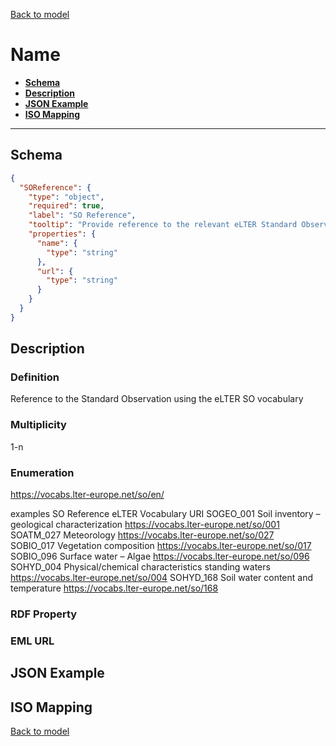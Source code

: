 [Back to model](_base.md)

# Name

- **[Schema](#schema)**
- **[Description](#description)**
- **[JSON Example](#json-example)**
- **[ISO Mapping](#iso-mapping)**
---
## Schema
```json
{
  "SOReference": {
    "type": "object",
    "required": true,
    "label": "SO Reference",
    "tooltip": "Provide reference to the relevant eLTER Standard Observation",
    "properties": {
      "name": {
        "type": "string"
      },
      "url": {
        "type": "string"
      }
    }
  }
}
```
## Description
### Definition
Reference to the Standard Observation using the eLTER SO vocabulary
### Multiplicity
1-n
### Enumeration
https://vocabs.lter-europe.net/so/en/

examples
SO Reference                       eLTER Vocabulary URI
SOGEO_001 Soil inventory – geological characterization                 https://vocabs.lter-europe.net/so/001 
SOATM_027 Meteorology           https://vocabs.lter-europe.net/so/027   
SOBIO_017 Vegetation composition        https://vocabs.lter-europe.net/so/017 
SOBIO_096 Surface water – Algae             https://vocabs.lter-europe.net/so/096 
SOHYD_004 Physical/chemical characteristics standing waters     https://vocabs.lter-europe.net/so/004 
SOHYD_168 Soil water content and temperature               https://vocabs.lter-europe.net/so/168 

### RDF Property
### EML URL


## JSON Example
## ISO Mapping

[Back to model](_base.md)
